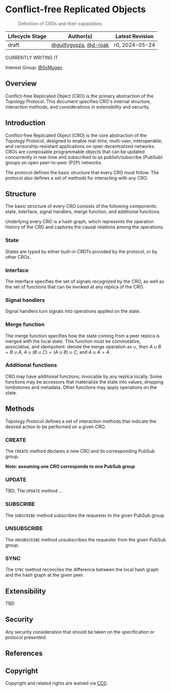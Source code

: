 # Conflict-free Replicated Objects

> Definition of CROs and their capabilities

| Lifecycle Stage | Author(s)                 | Latest Revision |
|-----------------|---------------------------|-----------------|
| draft           | [@guiltygyoza](https://github.com/guiltygyoza), [@d-roak](https://github.com/d-roak) | r0, 2024-05-24  |

CURRENTLY WRITING IT

Interest Group: [@0xMugen](https://github.com/0xMugen)

## Overview
Conflict-free Replicated Object (CRO) is the primary abstraction of the Topology Protocol. This document specifies CRO's internal structure, interaction methods, and considerations in extensibility and security.

## Introduction
Conflict-free Replicated Object (CRO) is the core abstraction of the Topology Protocol, designed to enable real-time, multi-user, interoperable, and censorship-resistant applications on open decentralized networks. CROs are composable programmable objects that can be updated concurrently in real-time and subscribed to as publish/subscribe (PubSub) groups on open peer-to-peer (P2P) networks.

The protocol defines the basic structure that every CRO must follow. The protocol also defines a set of methods for interacting with any CRO.

## Structure
The basic structure of every CRO consists of the following components: state, interface, signal handlers, merge function, and additional functions.

Underlying every CRO is a hash graph, which represents the operation history of the CRO and captures the causal relations among the operations.

### State
States are typed by either built-in CRDTs provided by the protocol, or by other CROs.

### Interface
The interface specifies the set of signals recognized by the CRO, as well as the set of functions that can be invoked at any replica of the CRO.

### Signal handlers
Signal handlers turn signals into operations applied on the state.

### Merge function
The merge function specifies how the state coming from a peer replica is merged with the local state. This function must be commutative, associative, and idempotent: denote the merge operation as $\cup$, then $A \cup B = B \cup A$, $A \cup (B \cup C) = (A \cup B) \cup C$, and $A \cup A = A$.

### Additional functions
CRO may have additional functions, invocable by any replica locally. Some functions may be accessors that materialize the state into values, dropping tombstones and metadata. Other functions may apply operations on the state.

## Methods
Topology Protocol defines a set of interaction methods that indicate the desired action to be performed on a given CRO.

### CREATE
The `CREATE` method declares a new CRO and its corresponding PubSub group.

**Note: assuming one CRO corresponds to one PubSub group**

### UPDATE
TBD; The `UPDATE` method ...

### SUBSCRIBE
The `SUBSCRIBE` method subscribes the requester to the given PubSub group.

### UNSUBSCRIBE
The `UNSUBSCRIBE` method unsubscribes the requester from the given PubSub group.

### SYNC
The `SYNC` method reconciles the difference between the local hash graph and the hash graph at the given peer.

## Extensibility
TBD

## Security
Any security consideration that should be taken on the specification or protocol presented.

## References

## Copyright
Copyright and related rights are waived via [CC0](https://creativecommons.org/publicdomain/zero/1.0/).
